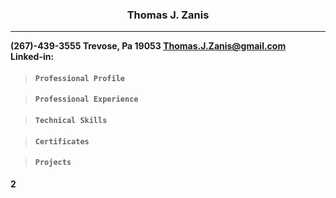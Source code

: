 
### <p align=center>  Thomas J. Zanis
***
<b>(267)-439-3555         Trevose, Pa 19053           Thomas.J.Zanis@gmail.com<b><br>
Linked-in: 
>#### **```Professional Profile```**


>#### **```Professional Experience```**

>#### **```Technical Skills```**

>#### **```Certificates```**

>#### **```Projects```**

2

